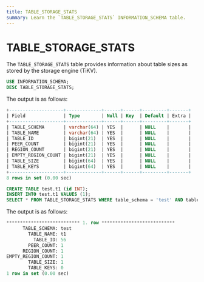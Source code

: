 ```yaml
---
title: TABLE_STORAGE_STATS
summary: Learn the `TABLE_STORAGE_STATS` INFORMATION_SCHEMA table.
---
```


# TABLE_STORAGE_STATS

The `TABLE_STORAGE_STATS` table provides information about table sizes as stored by the storage engine (TiKV).

```sql
USE INFORMATION_SCHEMA;
DESC TABLE_STORAGE_STATS;
```

The output is as follows:

```sql
+--------------------+-------------+------+------+---------+-------+
| Field              | Type        | Null | Key  | Default | Extra |
+--------------------+-------------+------+------+---------+-------+
| TABLE_SCHEMA       | varchar(64) | YES  |      | NULL    |       |
| TABLE_NAME         | varchar(64) | YES  |      | NULL    |       |
| TABLE_ID           | bigint(21)  | YES  |      | NULL    |       |
| PEER_COUNT         | bigint(21)  | YES  |      | NULL    |       |
| REGION_COUNT       | bigint(21)  | YES  |      | NULL    |       |
| EMPTY_REGION_COUNT | bigint(21)  | YES  |      | NULL    |       |
| TABLE_SIZE         | bigint(64)  | YES  |      | NULL    |       |
| TABLE_KEYS         | bigint(64)  | YES  |      | NULL    |       |
+--------------------+-------------+------+------+---------+-------+
8 rows in set (0.00 sec)
```

```sql
CREATE TABLE test.t1 (id INT);
INSERT INTO test.t1 VALUES (1);
SELECT * FROM TABLE_STORAGE_STATS WHERE table_schema = 'test' AND table_name = 't1'\G
```

The output is as follows:

```sql
*************************** 1. row ***************************
      TABLE_SCHEMA: test
        TABLE_NAME: t1
          TABLE_ID: 56
        PEER_COUNT: 1
      REGION_COUNT: 1
EMPTY_REGION_COUNT: 1
        TABLE_SIZE: 1
        TABLE_KEYS: 0
1 row in set (0.00 sec)
```
